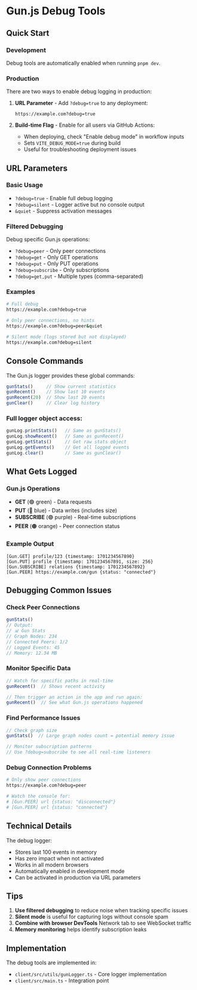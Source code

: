 # Gun.js Debug Tools

## Quick Start

### Development
Debug tools are automatically enabled when running `pnpm dev`.

### Production
There are two ways to enable debug logging in production:

1. **URL Parameter** - Add `?debug=true` to any deployment:
   ```
   https://example.com?debug=true
   ```

2. **Build-time Flag** - Enable for all users via GitHub Actions:
   - When deploying, check "Enable debug mode" in workflow inputs
   - Sets `VITE_DEBUG_MODE=true` during build
   - Useful for troubleshooting deployment issues

## URL Parameters

### Basic Usage
- `?debug=true` - Enable full debug logging
- `?debug=silent` - Logger active but no console output
- `&quiet` - Suppress activation messages

### Filtered Debugging
Debug specific Gun.js operations:
- `?debug=peer` - Only peer connections
- `?debug=get` - Only GET operations
- `?debug=put` - Only PUT operations
- `?debug=subscribe` - Only subscriptions
- `?debug=get,put` - Multiple types (comma-separated)

### Examples
```bash
# Full debug
https://example.com?debug=true

# Only peer connections, no hints
https://example.com?debug=peer&quiet

# Silent mode (logs stored but not displayed)
https://example.com?debug=silent
```

## Console Commands

The Gun.js logger provides these global commands:

```javascript
gunStats()     // Show current statistics
gunRecent()    // Show last 10 events
gunRecent(20)  // Show last 20 events
gunClear()     // Clear log history
```

### Full logger object access:
```javascript
gunLog.printStats()   // Same as gunStats()
gunLog.showRecent()   // Same as gunRecent()
gunLog.getStats()     // Get raw stats object
gunLog.getEvents()    // Get all logged events
gunLog.clear()        // Same as gunClear()
```

## What Gets Logged

### Gun.js Operations
- **GET** (🟢 green) - Data requests
- **PUT** (🔵 blue) - Data writes (includes size)
- **SUBSCRIBE** (🟣 purple) - Real-time subscriptions
- **PEER** (🟠 orange) - Peer connection status

### Example Output
```
[Gun.GET] profile/123 {timestamp: 1701234567890}
[Gun.PUT] profile {timestamp: 1701234567891, size: 256}
[Gun.SUBSCRIBE] relations {timestamp: 1701234567892}
[Gun.PEER] https://example.com/gun {status: "connected"}
```

## Debugging Common Issues

### Check Peer Connections
```javascript
gunStats()
// Output:
// 📊 Gun Stats
// Graph Nodes: 234
// Connected Peers: 1/2
// Logged Events: 45
// Memory: 12.34 MB
```

### Monitor Specific Data
```javascript
// Watch for specific paths in real-time
gunRecent()  // Shows recent activity

// Then trigger an action in the app and run again:
gunRecent()  // See what Gun.js operations happened
```

### Find Performance Issues
```javascript
// Check graph size
gunStats()  // Large graph nodes count = potential memory issue

// Monitor subscription patterns
// Use ?debug=subscribe to see all real-time listeners
```

### Debug Connection Problems
```bash
# Only show peer connections
https://example.com?debug=peer

# Watch the console for:
# [Gun.PEER] url {status: "disconnected"}
# [Gun.PEER] url {status: "connected"}
```

## Technical Details

The debug logger:
- Stores last 100 events in memory
- Has zero impact when not activated
- Works in all modern browsers
- Automatically enabled in development mode
- Can be activated in production via URL parameters

## Tips

1. **Use filtered debugging** to reduce noise when tracking specific issues
2. **Silent mode** is useful for capturing logs without console spam
3. **Combine with browser DevTools** Network tab to see WebSocket traffic
4. **Memory monitoring** helps identify subscription leaks

## Implementation

The debug tools are implemented in:
- `client/src/utils/gunLogger.ts` - Core logger implementation
- `client/src/main.ts` - Integration point